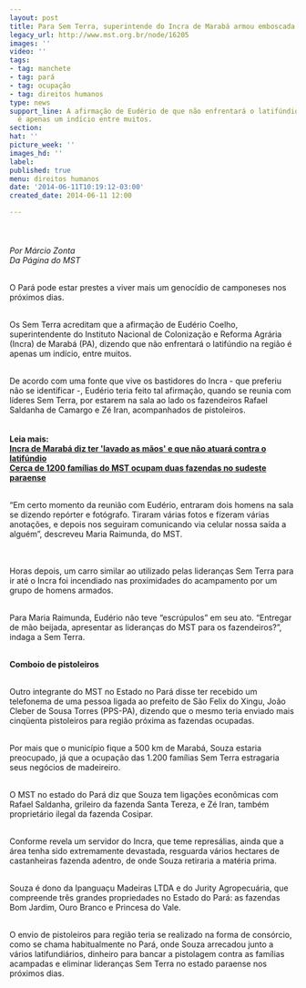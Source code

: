 ```yaml
---
layout: post
title: Para Sem Terra, superintende do Incra de Marabá armou emboscada
legacy_url: http://www.mst.org.br/node/16205
images: ''
video: ''
tags:
- tag: manchete
- tag: pará
- tag: ocupação
- tag: direitos humanos
type: news
support_line: A afirmação de Eudério de que não enfrentará o latifúndio na região
  é apenas um indício entre muitos.
section: 
hat: ''
picture_week: ''
images_hd: ''
label: 
published: true
menu: direitos humanos
date: '2014-06-11T10:19:12-03:00'
created_date: 2014-06-11 12:00

---
```

<p><em><img style="margin: 10px;" src="http://www.mst.org.br/sites/default/files/Superintendente%20do%20INCRA%20Eud%C3%A9rio%20Coelho.jpg" alt=""><br><br>Por Márcio Zonta&nbsp;</em><br><em>Da Página do MST</em></p><p><br>O Pará pode estar prestes a viver mais um genocídio de camponeses nos próximos dias.</p><p><br>Os Sem Terra acreditam que a afirmação de Eudério Coelho, superintendente do Instituto Nacional de Colonização e Reforma Agrária (Incra) de Marabá (PA), dizendo que não enfrentará o latifúndio na região é apenas um indício, entre muitos.</p><p><br>De acordo com uma fonte que vive os bastidores do Incra - que preferiu não se identificar -, Eudério teria feito tal afirmação, quando se reunia com líderes Sem Terra, por estarem na sala ao lado os fazendeiros Rafael Saldanha de Camargo e Zé Iran, acompanhados de pistoleiros.<br><br><strong><br>Leia mais:<br></strong><a href="http://www.mst.org.br/node/16203"><strong>Incra de Marabá diz ter 'lavado as mãos' e que não atuará contra o latifúndio</strong></a><strong><br></strong><a href="http://www.mst.org.br/node/16191"><strong>Cerca de 1200 famílias do MST ocupam duas fazendas no sudeste paraense</strong></a></p><div><br>“Em certo momento da reunião com Eudério, entraram dois homens na sala se dizendo repórter e fotógrafo. Tiraram várias fotos e fizeram várias anotações, e depois nos seguiram comunicando via celular nossa saída a alguém”, descreveu Maria Raimunda, do MST.</div><p><br><br>Horas depois, um carro similar ao utilizado pelas lideranças Sem Terra para ir até o Incra foi incendiado nas proximidades do acampamento por um grupo de homens armados.</p><p><br>Para Maria Raimunda, Eudério não teve “escrúpulos” em seu ato. “Entregar de mão beijada, apresentar as lideranças do MST para os fazendeiros?”, indaga a Sem Terra.</p><p><br><strong>Comboio de pistoleiros &nbsp;&nbsp;</strong></p><p><br>Outro integrante do MST no Estado no Pará disse ter recebido um telefonema de uma pessoa ligada ao prefeito de São Felix do Xingu, João Cleber de Sousa Torres (PPS-PA), dizendo que o mesmo teria enviado mais cinqüenta pistoleiros para região próxima as fazendas ocupadas.&nbsp;</p><p><br>Por mais que o município fique a 500 km de Marabá, Souza estaria preocupado, já que a ocupação das 1.200 famílias Sem Terra estragaria seus negócios de madeireiro.</p><p><br>O MST no estado do Pará diz que Souza tem ligações econômicas com Rafael Saldanha, grileiro da fazenda Santa Tereza, e Zé Iran, também proprietário ilegal da fazenda Cosipar.</p><p><br>Conforme revela um servidor do Incra, que teme represálias, ainda que a área tenha sido extremamente devastada, resguarda vários hectares de castanheiras fazenda adentro, de onde Souza retiraria a matéria prima.</p><p><br>Souza é dono da Ipanguaçu Madeiras LTDA e do Jurity Agropecuária, que compreende três grandes propriedades no Estado do Pará: as fazendas Bom Jardim, Ouro Branco e Princesa do Vale.</p><p><br>O envio de pistoleiros para região teria se realizado na forma de consórcio, como se chama habitualmente no Pará, onde Souza arrecadou junto a vários latifundiários, dinheiro para bancar a pistolagem contra as famílias acampadas e eliminar lideranças Sem Terra no estado paraense nos próximos dias.</p><p>&nbsp;</p>
